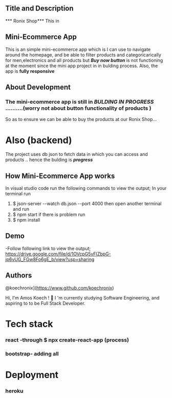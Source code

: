 ## Title and Description
*** Ronix Shop***
This in

## Mini-Ecommerce App
This is an simple mini-ecommerce app which is I can use to navigate around the homepage, 
and be able to filter products and categoricarically for men,electronics and all products but ***Buy now button*** is not functioning at the moment since the mini app project in in bulding process.
Also, the app is **fully responsive**

## About Development
### The mini-ecommerce app is still in ***BULDING IN PROGRESS*** ..........(worry not about button functionality of products )
So as to ensure we can be able to buy the products at our Ronix Shop...


# Also (backend)
The project uses db json to fetch data in which you can access and products ..
hence the bulding is ***progress***


## How Mini-Ecommerce App works
In visual studio code 
run the following commands to view the output;
In your terminal run 
 1. $ json-server --watch db.json --port 4000
  then open another terminal and run
 2.  $ npm start
  if there is problem run
  3. $ npm install


 ## Demo
 -Follow following link to view the output; 
 https://drive.google.com/file/d/1OVcpG5vFIZbpG-jp6vUG_FGw8Fo6gE_b/view?usp=sharing



## Authors
 @koechronix](https://www.github.com/koechronix)

Hi, I'm Amos Koech ! 👋
I 'm currently studying Software Engineering, and aspiring to to be Full Stack Developer.


# Tech stack
### react -through $ npx create-react-app (process)
### bootstrap- adding all 
# Deployment
### heroku
